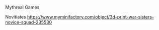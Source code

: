 Mythreal Games


Novitiates
https://www.myminifactory.com/object/3d-print-war-sisters-novice-squad-235530
